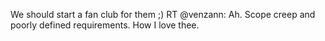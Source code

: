 <!--
id: 440600421
link: http://kevinisom.info/post/440600421/we-should-start-a-fan-club-for-them-rt
slug: we-should-start-a-fan-club-for-them-rt
date: Thu Mar 11 2010 18:32:20 GMT+1300 (NZDT)
raw: {"blog_name":"kevinisom","id":440600421,"post_url":"http://kevinisom.info/post/440600421/we-should-start-a-fan-club-for-them-rt","slug":"we-should-start-a-fan-club-for-them-rt","type":"text","date":"2010-03-11 05:32:20 GMT","timestamp":1268285540,"state":"published","format":"html","reblog_key":"w3LKZq5e","tags":[],"short_url":"http://tmblr.co/Zw68YyQGmTb","highlighted":[],"feed_item":"http://twitter.com/kev_nz/statuses/10302803130","from_feed_id":"650289","note_count":0,"title":null,"body":"<p>We should start a fan club for them ;) RT @venzann: Ah. Scope creep and poorly defined requirements. How I love thee.</p>"}
publish: 2010-03-011
tags: 
title: null
-->


We should start a fan club for them ;) RT @venzann: Ah. Scope creep and
poorly defined requirements. How I love thee.


